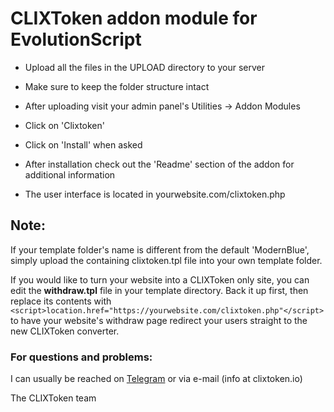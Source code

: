# CLIXToken addon module for EvolutionScript

- Upload all the files in the UPLOAD directory to your server

- Make sure to keep the folder structure intact

- After uploading visit your admin panel's Utilities -> Addon Modules

- Click on 'Clixtoken'

- Click on 'Install' when asked

- After installation check out the 'Readme' section of the addon for additional information

- The user interface is located in yourwebsite.com/clixtoken.php

## Note:

If your template folder's name is different from the default 'ModernBlue', simply upload the containing clixtoken.tpl file into your own template folder.

If you would like to turn your website into a CLIXToken only site, you can edit the **withdraw.tpl** file in your template directory. Back it up first, then replace its contents with ```<script>location.href="https://yourwebsite.com/clixtoken.php"</script>``` to have your website's withdraw page redirect your users straight to the new CLIXToken converter.

### For questions and problems:

I can usually be reached on [Telegram](https://t.me/clixtoken) or via e-mail (info at clixtoken.io)

The CLIXToken team 
